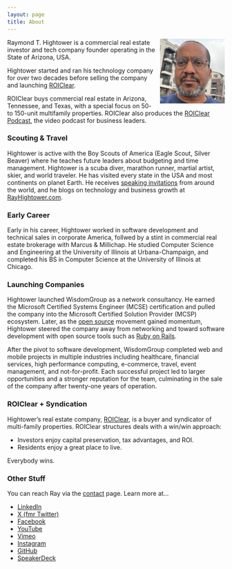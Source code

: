 ```yaml
---
layout: page
title: About
---
```


<img style="margin-left:10px" align="right" src="/images/RayHightower_Phoenix_Dec2023.jpg" width="150" alt="Ray Hightower in Phoenix, AZ, USA. December 2023." title="Ray Hightower in Phoenix, AZ, USA. December 2023." />

Raymond T. Hightower is a commercial real estate investor and tech company founder operating in the State of Arizona, USA. 

Hightower started and ran his technology company for over two decades before selling the company and launching [ROIClear](https://ROIClear.com). 

ROIClear buys commercial real estate in Arizona, Tennessee, and Texas, with a special focus on 50- to 150-unit multifamily properties. ROIClear also produces the [ROIClear Podcast](https://www.youtube.com/@ROIClear), the video podcast for business leaders. 

### Scouting & Travel

Hightower is active with the Boy Scouts of America (Eagle Scout, Silver Beaver) where he teaches future leaders about budgeting and time management. Hightower is a scuba diver, marathon runner, martial artist, skier, and world traveler. He has visited every state in the USA and most continents on planet Earth. He receives [speaking invitations](/speaking) from around the world, and he blogs on technology and business growth at [RayHightower.com](/).

### Early Career

Early in his career, Hightower worked in software development and technical sales in corporate America, follwed by a stint in commercial real estate brokerage with Marcus & Millichap. He studied Computer Science and Engineering at the University of Illinois at Urbana-Champaign, and completed his BS in Computer Science at the University of Illinois at Chicago.

### Launching Companies

Hightower launched WisdomGroup as a network consultancy. He earned the Microsoft Certified Systems Engineer (MCSE) certification and pulled the company into the Microsoft Certified Solution Provider (MCSP) ecosystem. Later, as the [open source](/blog/2014/02/22/what-is-open-source/) movement gained momentum, Hightower steered the company away from networking and toward software development with open source tools such as [Ruby on Rails](/blog/2017/07/25/a-business-view-of-ruby-on-rails/).

After the pivot to software development, WisdomGroup completed web and mobile projects in multiple industries including healthcare, financial services, high performance computing, e-commerce, travel, event management, and not-for-profit. Each successful project led to larger opportunities and a stronger reputation for the team, culminating in the sale of the company after twenty-one years of operation.

### ROIClear + Syndication

Hightower’s real estate company, [ROIClear](https://ROIClear.com), is a buyer and syndicator of multi-family properties. ROIClear structures deals with a win/win approach:

* Investors enjoy capital preservation, tax advantages, and ROI.
* Residents enjoy a great place to live.

Everybody wins.

### Other Stuff

You can reach Ray via the [contact](/contact) page. Learn more at…

* [LinkedIn](https://linkedin.com/in/rayhightower)
* [X (fmr Twitter)](https://x.com/rayhightower)
* [Facebook](https://facebook.com/rayhightower)
* [YouTube](https://youtube.com/rayhightower)
* [Vimeo](https://vimeo.com/rayhightower)
* [Instagram](https://instagram.com/rayhightower)
* [GitHub](https://github.com/rayhightower)
* [SpeakerDeck](https://speakerdeck.com/rayhightower)

